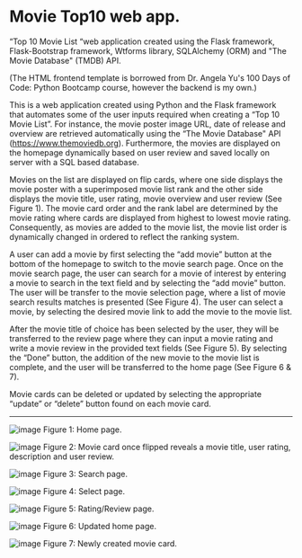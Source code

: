 # Movie Top10 web app. 
“Top 10 Movie List “web application created using the Flask framework, Flask-Bootstrap framework, Wtforms library, SQLAlchemy (ORM) and "The Movie Database" (TMDB) API.

(The HTML frontend template is borrowed from Dr. Angela Yu's 100 Days of Code: Python Bootcamp course, however the backend is my own.)

This is a web application created using Python and the Flask framework that automates some of the user inputs required when creating a “Top 10 Movie List”. For instance, the movie poster image URL, date of release and overview are retrieved automatically using the “The Movie Database" API (https://www.themoviedb.org). Furthermore, the movies are displayed on the homepage dynamically based on user review and saved locally on server with a SQL based database. 

Movies on the list are displayed on flip cards, where one side displays the movie poster with a superimposed movie list rank and the other side displays the movie title, user rating, movie overview and user review (See Figure 1). The movie card order and the rank label are determined by the movie rating where cards are displayed from highest to lowest movie rating. Consequently, as movies are added to the movie list, the movie list order is dynamically changed in ordered to reflect the ranking system. 

A user can add a movie by first selecting the “add movie” button at the bottom of the homepage to switch to the movie search page.  Once on the movie search page, the user can search for a movie of interest by entering a movie to search in the text field and by selecting the “add movie” button. The user will be transfer to the movie selection page, where a list of movie search results matches is presented (See Figure 4). The user can select a movie, by selecting the desired movie link to add the movie to the movie list. 

After the movie title of choice has been selected by the user, they will be transferred to the review page where they can input a movie rating and write a movie review in the provided text fields (See Figure 5). By selecting the “Done” button, the addition of the new movie to the movie list is complete, and the user will be transferred to the home page (See Figure 6 & 7). 

Movie cards can be deleted or updated by selecting the appropriate “update” or “delete” button found on each movie card. 

***

![image](https://user-images.githubusercontent.com/76194492/190506634-f23fbf5f-ce25-405d-a10a-52f0d8a33f40.png)
Figure 1: Home page.

![image](https://user-images.githubusercontent.com/76194492/190506716-9f0e6494-563c-4f15-ac78-20670ac3e21d.png)
Figure 2: Movie card once flipped reveals a movie title, user rating, description and user review.


![image](https://user-images.githubusercontent.com/76194492/190507396-d50abc7c-af17-4d07-a693-eb57cf12566c.png)
Figure 3: Search page. 

![image](https://user-images.githubusercontent.com/76194492/190507443-7342c1d7-cf94-4e94-87d5-e603677e63f9.png)
Figure 4: Select page.

![image](https://user-images.githubusercontent.com/76194492/190507571-17f42c7d-25c5-4b2d-a942-834271efbbe3.png)
Figure 5: Rating/Review page.

![image](https://user-images.githubusercontent.com/76194492/190507638-a4984bef-3950-4f65-a4cb-c70bd42e8b89.png)
Figure 6: Updated home page.

![image](https://user-images.githubusercontent.com/76194492/190507673-54f156a7-42d1-4bf6-9fbd-a33caa4d5d09.png)
Figure 7: Newly created movie card.
